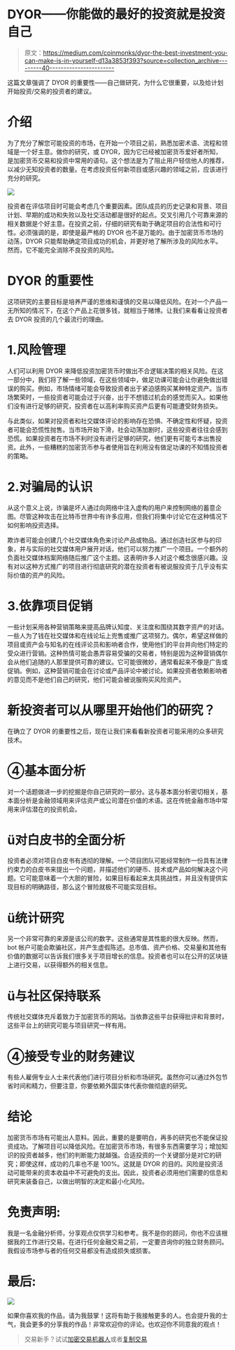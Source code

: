 # DYOR——你能做的最好的投资就是投资自己

> 原文：<https://medium.com/coinmonks/dyor-the-best-investment-you-can-make-is-in-yourself-d13a3853f393?source=collection_archive---------40----------------------->

这篇文章强调了 DYOR 的重要性——自己做研究，为什么它很重要，以及给计划开始投资/交易的投资者的建议。

# 介绍

为了充分了解您可能投资的市场，在开始一个项目之前，熟悉加密术语、流程和领域是一个好主意。做你的研究，或 DYOR，因为它已经被加密货币爱好者所知，是加密货币交易和投资中常用的语句。这个想法是为了阻止用户轻信他人的推荐，以减少无知投资者的数量。在考虑投资任何新项目或感兴趣的领域之前，应该进行充分的研究。

![](img/4cbaf7f13ad03e4e69765418198e7acf.png)

投资者在评估项目时可能会考虑几个重要因素。团队成员的历史记录和背景、项目计划、早期的成功和失败以及社交活动都是很好的起点。交叉引用几个可靠来源的相关数据是个好主意。在投资之前，仔细的研究有助于确定项目的合法性和可行性。必须强调的是，即使是最严格的 DYOR 也不是万能的。由于加密货币市场的动荡，DYOR 只能帮助确定项目成功的机会，并更好地了解所涉及的风险水平。然而，它不能完全消除不良投资的风险。

# DYOR 的重要性

这项研究的主要目标是培养严谨的思维和谨慎的交易以降低风险。在对一个产品一无所知的情况下，在这个产品上花很多钱，就相当于赌博。让我们来看看让投资者去 DYOR 投资的几个最流行的理由。

# 1.风险管理

人们可以利用 DYOR 来降低投资加密货币时做出不合逻辑决策的相关风险。在这一部分中，我们将了解一些领域，在这些领域中，做足功课可能会让你避免做出错误的购买。例如，市场情绪可能会导致投资者出于紧迫感购买某种特定资产。当市场繁荣时，一些投资者可能会过于兴奋，出于不想错过机会的感觉而买入。如果他们没有进行足够的研究，投资者在以高利率购买资产后更有可能遭受财务损失。

与此类似，如果对投资者和社交媒体评论的影响存在恐惧、不确定性和怀疑，投资者可能会恐慌性抛售。当市场开始下滑，社会动荡加剧时，这些投资者往往会感到恐慌。如果投资者在市场不利时没有进行足够的研究，他们更有可能亏本出售投资。此外，一些糟糕的加密货币参与者使用旨在利用没有做足功课的不知情投资者的策略。

# 2.对骗局的认识

从这个意义上说，诈骗是坏人通过向网络中注入虚构的用户来控制网络的蓄意企图。尽管这种攻击在比特币世界中有许多应用，但我们将集中讨论它在这种情况下如何影响投资选择。

欺诈者可能会创建几个社交媒体角色来讨论产品或物品。通过创造社区参与的印象，并与实际的社交媒体用户展开对话，他们可以努力推广一个项目。一个额外的负面社交媒体档案网络随后推广这个主题。这表明许多人对这个概念很感兴趣。没有对以这种方式推广的项目进行彻底研究的潜在投资者有被说服投资于几乎没有实际价值的资产的风险。

# 3.依靠项目促销

一些计划采用各种营销策略来提高品牌认知度、关注度和围绕其数字资产的对话。一些人为了钱在社交媒体和在线论坛上兜售或推广这项努力。偶尔，希望这样做的项目或资产会与知名的在线评论员和影响者合作，使用他们的平台并向他们特定的受众进行营销。这种热情可能会愚弄容易受骗的交易者，特别是因为这种营销偶尔会从他们追随的人那里提供可靠的建议。它可能很微妙，通常看起来不像是广告或促销。例如，这种营销可能会在讨论或产品评论中被讨论。如果投资者依赖影响者的意见而不是他们自己的研究，他们可能会被说服购买风险资产。

# 新投资者可以从哪里开始他们的研究？

在确立了 DYOR 的重要性之后，现在让我们来看看新投资者可能采用的众多研究技术。

# ④基本面分析

对一个话题做进一步的挖掘是你自己研究的一部分。这与基本面分析密切相关，基本面分析是金融领域用来评估资产或公司潜在价值的术语。这在传统金融市场中常用来评估潜在的投资机会。

# ü对白皮书的全面分析

投资者必须对项目白皮书有透彻的理解。一个项目团队可能经常制作一份具有法律约束力的白皮书来提出一个问题，并描述他们的硬币、技术或产品如何解决这个问题。它可能意味着一个大胆的冒险，如果目标看起来太具挑战性，并且没有提供实现目标的明确路径，那么这个冒险就极不可能实现目标。

# ü统计研究

另一个非常可靠的来源是该公司的数字。这些通常是其性能的很大反映。然而，bot 帐户可能会欺骗社区，并产生虚假陈述。总市值、资产价格、交易量和其他有价值的数据可以告诉我们很多关于项目增长的信息。投资者也可以在公开的区块链上进行交易，以获得额外的相关信息。

# ü与社区保持联系

传统社交媒体充斥着致力于加密货币的网站。当依靠这些平台获得批评和背景时，这些平台上的研究可能与项目研究一样有用。

# ④接受专业的财务建议

有些人雇佣专业人士来代表他们进行项目分析和市场研究。虽然你可以通过外包节省时间和精力，但要注意，你要依赖外国实体代表你做彻底的研究。

# 结论

加密货币市场有可能出人意料。因此，重要的是要明白，再多的研究也不能保证投资成功。了解项目可以降低风险。在加密货币市场，有很多东西需要学习；增加知识的投资者越多，他们的判断能力就越强。合适投资的一个关键部分是对它的研究；即使这样，成功的几率也不是 100%。这就是 DYOR 的目的。风险是投资活动可能带来的资本收益中不可避免的支出。因此，投资者必须用他们需要的信息和研究来装备自己，以做出明智的决定和最小化风险。

# 免责声明:

我是一名金融分析师，分享观点仅供学习和参考。我不是你的顾问，你也不应该根据我的工作进行交易。在进行任何金融交易之前，一定要咨询你的独立财务顾问。我假设市场参与者的任何交易都没有造成损失或损害。

# 最后:

![](img/edfa51ff77003aa1d1ace1c16496205d.png)

如果你喜欢我的作品，请为我鼓掌！这将有助于我接触更多的人。也会提升我的士气，我会更多的分享我的作品！非常欢迎你的评论。也欢迎你不同意我的观点！

> 交易新手？试试[加密交易机器人](/coinmonks/crypto-trading-bot-c2ffce8acb2a)或者[复制交易](/coinmonks/top-10-crypto-copy-trading-platforms-for-beginners-d0c37c7d698c)